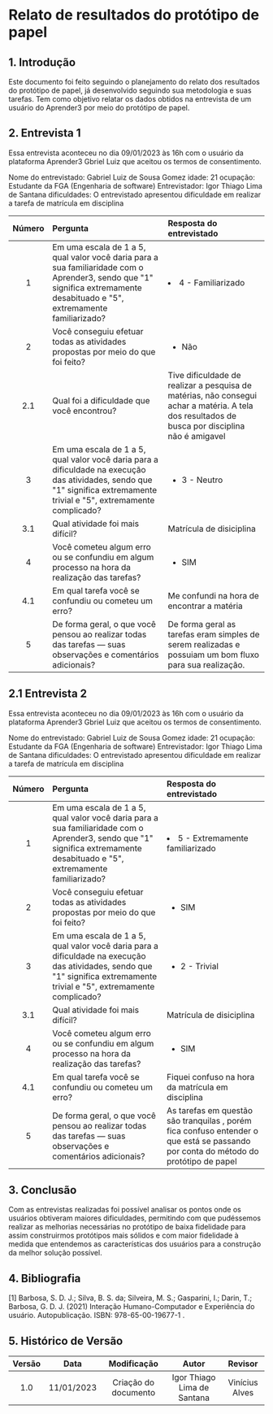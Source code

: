 # Relato de resultados do protótipo de papel

## 1. Introdução 

Este documento foi feito seguindo o planejamento do relato dos resultados do protótipo de papel, já desenvolvido seguindo sua metodologia e suas tarefas. Tem como objetivo relatar os dados obtidos na entrevista de um usuário do Aprender3 por meio do protótipo de papel.

## 2. Entrevista 1

Essa entrevista aconteceu no dia 09/01/2023 às 16h com o usuário da plataforma Aprender3 Gbriel Luiz que aceitou os termos de consentimento.

Nome do entrevistado: Gabriel Luiz de Sousa Gomez
idade: 21
ocupação: Estudante da FGA (Engenharia de software)
Entrevistador: Igor Thiago Lima de Santana
dificuldades: O entrevistado apresentou dificuldade em realizar a tarefa de matrícula em disciplina

| Número | Pergunta | Resposta do entrevistado |
|:--:|:---|:---|
| 1 | Em uma escala de 1 a 5, qual valor você daria para a sua familiaridade com o Aprender3, sendo que "1" significa extremamente desabituado e "5", extremamente familiarizado? | <li>4 - Familiarizado |
| 2 | Você conseguiu efetuar todas as atividades propostas por meio do que foi feito? | <ul> <li> Não</li>  </ul> |
| 2.1 | Qual foi a dificuldade que você encontrou? | Tive dificuldade de realizar a pesquisa de matérias, não consegui achar a matéria. A tela dos resultados de busca por disciplina não é amigavel |
| 3 | Em uma escala de 1 a 5, qual valor você daria para a dificuldade na execução das atividades, sendo que "1" significa extremamente trivial e "5", extremamente complicado? | <ul> <li>3 - Neutro</ul> |
| 3.1 | Qual atividade foi mais difícil? | Matrícula de disiciplina |
| 4 | Você cometeu algum erro ou se confundiu em algum processo na hora da realização das tarefas? | <ul> <li> SIM</li> </ul> |
| 4.1 | Em qual tarefa você se confundiu ou cometeu um erro? | Me confundi na hora de encontrar a matéria |
| 5 | De forma geral, o que você pensou ao realizar todas das tarefas — suas observações e comentários adicionais? | De forma geral as tarefas eram simples de serem realizadas e possuiam um bom fluxo para sua realização. |

## 2.1 Entrevista 2

Essa entrevista aconteceu no dia 09/01/2023 às 16h com o usuário da plataforma Aprender3 Gbriel Luiz que aceitou os termos de consentimento.

Nome do entrevistado: Gabriel Luiz de Sousa Gomez
idade: 21
ocupação: Estudante da FGA (Engenharia de software)
Entrevistador: Igor Thiago Lima de Santana
dificuldades: O entrevistado apresentou dificuldade em realizar a tarefa de matrícula em disciplina

| Número | Pergunta | Resposta do entrevistado |
|:--:|:---|:---|
| 1 | Em uma escala de 1 a 5, qual valor você daria para a sua familiaridade com o Aprender3, sendo que "1" significa extremamente desabituado e "5", extremamente familiarizado? | <li>5 - Extremamente familiarizado |
| 2 | Você conseguiu efetuar todas as atividades propostas por meio do que foi feito? | <ul> <li> SIM</li>  </ul> |
| 3 | Em uma escala de 1 a 5, qual valor você daria para a dificuldade na execução das atividades, sendo que "1" significa extremamente trivial e "5", extremamente complicado? | <ul> <li>2 - Trivial</ul> |
| 3.1 | Qual atividade foi mais difícil? | Matrícula de disiciplina |
| 4 | Você cometeu algum erro ou se confundiu em algum processo na hora da realização das tarefas? | <ul> <li> SIM</li> </ul> |
| 4.1 | Em qual tarefa você se confundiu ou cometeu um erro? | Fiquei confuso na hora da matrícula em disciplina  |
| 5 | De forma geral, o que você pensou ao realizar todas das tarefas — suas observações e comentários adicionais? | As tarefas em questão são tranquilas , porém fica confuso entender o que está se passando por conta do método do protótipo de papel |

## 3. Conclusão

Com as entrevistas realizadas foi possível analisar os pontos onde os usuários obtiveram maiores dificuldades, permitindo com que pudéssemos realizar as melhorias necessárias no protótipo de baixa fidelidade para assim construirmos protótipos mais sólidos e com maior fidelidade à medida que entendemos as características dos usuários para a construção da melhor solução possível.

## 4. Bibliografia

[1] Barbosa, S. D. J.; Silva, B. S. da; Silveira, M. S.; Gasparini, I.; Darin, T.; Barbosa, G. D. J. (2021) Interação Humano-Computador e Experiência do usuário. Autopublicação. ISBN: 978-65-00-19677-1 .

## 5. Histórico de Versão

| Versão | Data | Modificação | Autor | Revisor |
|:--:|:--:|:--:|:--:|:--:|
| 1.0 | 11/01/2023 | Criação do documento | Igor Thiago Lima de Santana | Vinícius Alves |